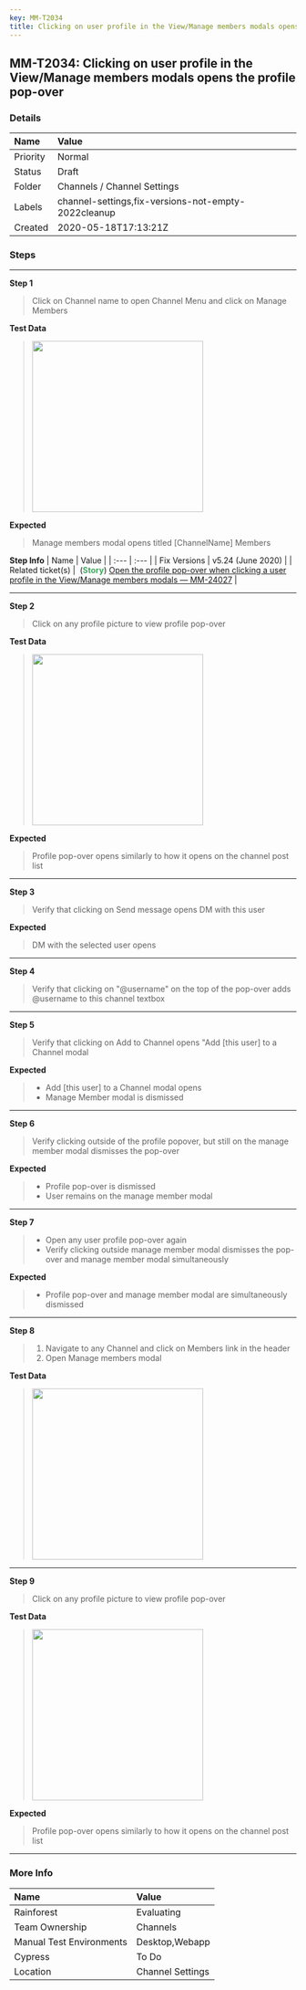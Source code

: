```yaml
---
key: MM-T2034
title: Clicking on user profile in the View/Manage members modals opens the profile pop-over
---
```


## MM-T2034: Clicking on user profile in the View/Manage members modals opens the profile pop-over

### Details

| Name     | Value                                               |
| :------- | :-------------------------------------------------- |
| Priority | Normal                                              |
| Status   | Draft                                               |
| Folder   | Channels / Channel Settings                         |
| Labels   | channel-settings,fix-versions-not-empty-2022cleanup |
| Created  | 2020-05-18T17:13:21Z                                |

### Steps

<hr/>

**Step 1**

> <article><p>Click on Channel name to open Channel Menu and click on Manage Members </p></article>

**Test Data**

> <article><img src="https://smartbear-tm4j-prod-us-west-2-attachment-rich-text.s3.us-west-2.amazonaws.com/embedded-f3277290f945470c4add5d21ef3dc7ca7b74388fc7152bfb6b99ae58c66a95a8-1589813182954-Screen+Shot+2020-05-18+at+10.46.14+AM.png" style="width:300px" class="fr-fil fr-dib" /></article>

**Expected**

> <article>Manage members modal opens titled [ChannelName] Members</article>

**Step Info**
| Name | Value |
| :--- | :--- |
| Fix Versions | v5.24 (June 2020) |
| Related ticket(s) |  (<strong><span style="color:rgb(65, 168, 95)">Story</span></strong>) <a href="https://mattermost.atlassian.net/browse/MM-24027">Open the profile pop-over when clicking a user profile in the View/Manage members modals — MM-24027</a> |

<hr/>

**Step 2**

> <article>Click on any profile picture to view profile pop-over</article>

**Test Data**

> <article><img src="https://smartbear-tm4j-prod-us-west-2-attachment-rich-text.s3.us-west-2.amazonaws.com/embedded-f3277290f945470c4add5d21ef3dc7ca7b74388fc7152bfb6b99ae58c66a95a8-1589813401630-Screen+Shot+2020-05-18+at+10.49.47+AM.png" style="width:300px" class="fr-fil fr-dib" /></article>

**Expected**

> <article>Profile pop-over opens similarly to how it opens on the channel post list </article>

<hr/>

**Step 3**

> <article>Verify that clicking on Send message opens DM with this user</article>

**Expected**

> <article>DM with the selected user opens</article>

<hr/>

**Step 4**

> <article>Verify that clicking on "@username" on the top of the pop-over adds @username to this channel textbox</article>

<hr/>

**Step 5**

> <article>Verify that clicking on Add to Channel opens "Add [this user] to a Channel modal</article>

**Expected**

> <article><ul><li>Add [this user] to a Channel modal opens</li><li>Manage Member modal is dismissed </li></ul></article>

<hr/>

**Step 6**

> <article>Verify clicking outside of the profile popover, but still on the manage member modal dismisses the pop-over</article>

**Expected**

> <article><ul><li>Profile pop-over is dismissed </li><li>User remains on the manage member modal</li></ul></article>

<hr/>

**Step 7**

> <article><ul><li>Open any user profile pop-over again</li><li>Verify clicking outside manage member modal dismisses the pop-over and manage member modal simultaneously </li></ul></article>

**Expected**

> <article><ul><li>Profile pop-over and manage member modal are simultaneously dismissed </li></ul></article>

<hr/>

**Step 8**

> <article><ol><li>Navigate to any Channel and click on Members link in the header</li><li>Open Manage members modal</li></ol></article>

**Test Data**

> <article><img src="https://smartbear-tm4j-prod-us-west-2-attachment-rich-text.s3.us-west-2.amazonaws.com/embedded-f3277290f945470c4add5d21ef3dc7ca7b74388fc7152bfb6b99ae58c66a95a8-1640890424681-Screen+Shot+2021-12-30+at+1.53.22+PM.png" style="width:300px" class="fr-fil fr-dib" /></article>

<hr/>

**Step 9**

> <article>Click on any profile picture to view profile pop-over</article>

**Test Data**

> <article><img src="https://smartbear-tm4j-prod-us-west-2-attachment-rich-text.s3.us-west-2.amazonaws.com/embedded-f3277290f945470c4add5d21ef3dc7ca7b74388fc7152bfb6b99ae58c66a95a8-1589813401630-Screen+Shot+2020-05-18+at+10.49.47+AM.png" style="width:300px" class="fr-fil fr-dib" /></article>

**Expected**

> <article>Profile pop-over opens similarly to how it opens on the channel post list </article>

<hr/>

### More Info

| Name                     | Value            |
| :----------------------- | :--------------- |
| Rainforest               | Evaluating       |
| Team Ownership           | Channels         |
| Manual Test Environments | Desktop,Webapp   |
| Cypress                  | To Do            |
| Location                 | Channel Settings |
